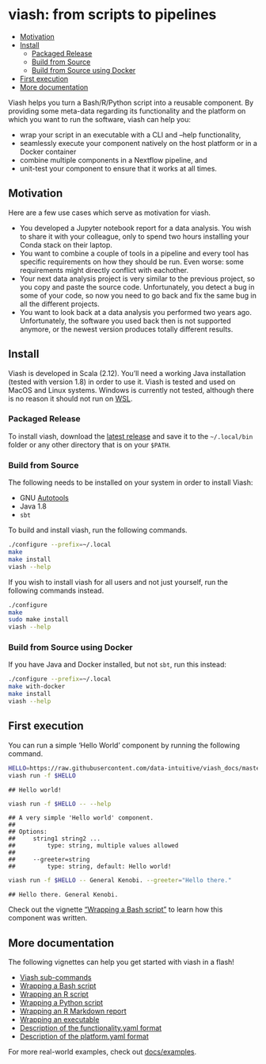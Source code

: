 viash: from scripts to pipelines
================

  - [Motivation](#motivation)
  - [Install](#install)
      - [Packaged Release](#packaged-release)
      - [Build from Source](#build-from-source)
      - [Build from Source using
        Docker](#build-from-source-using-docker)
  - [First execution](#first-execution)
  - [More documentation](#more-documentation)

Viash helps you turn a Bash/R/Python script into a reusable component.
By providing some meta-data regarding its functionality and the platform
on which you want to run the software, viash can help you:

  - wrap your script in an executable with a CLI and –help
    functionality,
  - seamlessly execute your component natively on the host platform or
    in a Docker container
  - combine multiple components in a Nextflow pipeline, and
  - unit-test your component to ensure that it works at all times.

## Motivation

Here are a few use cases which serve as motivation for viash.

  - You developed a Jupyter notebook report for a data analysis. You
    wish to share it with your colleague, only to spend two hours
    installing your Conda stack on their laptop.
  - You want to combine a couple of tools in a pipeline and every tool
    has specific requirements on how they should be run. Even worse:
    some requirements might directly conflict with eachother.
  - Your next data analysis project is very similar to the previous
    project, so you copy and paste the source code. Unfortunately, you
    detect a bug in some of your code, so now you need to go back and
    fix the same bug in all the different projects.
  - You want to look back at a data analysis you performed two years
    ago. Unfortunately, the software you used back then is not supported
    anymore, or the newest version produces totally different results.

## Install

Viash is developed in Scala (2.12). You’ll need a working Java
installation (tested with version 1.8) in order to use it. Viash is
tested and used on MacOS and Linux systems. Windows is currently not
tested, although there is no reason it should not run on
[WSL](https://docs.microsoft.com/en-us/windows/wsl/install-win10).

### Packaged Release

To install viash, download the [latest
release](https://github.com/data-intuitive/Viash/releases) and save it
to the `~/.local/bin` folder or any other directory that is on your
`$PATH`.

### Build from Source

The following needs to be installed on your system in order to install
Viash:

  - GNU
    [Autotools](https://www.gnu.org/software/automake/manual/html_node/Autotools-Introduction.html#Autotools-Introduction)
  - Java 1.8
  - `sbt`

To build and install viash, run the following commands.

``` bash
./configure --prefix=~/.local
make
make install
viash --help
```

If you wish to install viash for all users and not just yourself, run
the following commands instead.

``` bash
./configure
make
sudo make install
viash --help
```

### Build from Source using Docker

If you have Java and Docker installed, but not `sbt`, run this instead:

``` bash
./configure --prefix=~/.local
make with-docker
make install
viash --help
```

## First execution

You can run a simple ‘Hello World’ component by running the following
command.

``` bash
HELLO=https://raw.githubusercontent.com/data-intuitive/viash_docs/master/docs/examples/hello_world/functionality.yaml
viash run -f $HELLO
```

    ## Hello world!

``` bash
viash run -f $HELLO -- --help
```

    ## A very simple 'Hello world' component.
    ## 
    ## Options:
    ##     string1 string2 ...
    ##         type: string, multiple values allowed
    ## 
    ##     --greeter=string
    ##         type: string, default: Hello world!

``` bash
viash run -f $HELLO -- General Kenobi. --greeter="Hello there."
```

    ## Hello there. General Kenobi.

Check out the vignette [“Wrapping a Bash
script”](docs/wrapping_a_bash_script.md) to learn how this component
was written.

## More documentation

The following vignettes can help you get started with viash in a flash\!

  - [Viash sub-commands](docs/viash_commands.md)
  - [Wrapping a Bash script](docs/wrapping_a_bash_script.md)
  - [Wrapping an R script](docs/wrapping_an_r_script.md)
  - [Wrapping a Python script](docs/wrapping_a_python_script.md)
  - [Wrapping an R Markdown
    report](docs/wrapping_an_rmarkdown_report.md)
  - [Wrapping an executable](docs/wrapping_an_executable.md)
  - [Description of the functionality.yaml
    format](docs/functionality.md)
  - [Description of the platform.yaml format](docs/platform.md)

For more real-world examples, check out [docs/examples](docs/examples).
